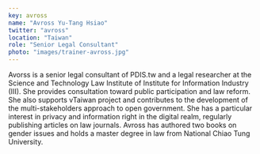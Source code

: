 ```yaml
---
key: avross
name: "Avross Yu-Tang Hsiao"
twitter: "avross"
location: "Taiwan"
role: "Senior Legal Consultant"
photo: "images/trainer-avross.jpg"
---
```


Avorss is a senior legal consultant of PDIS.tw and a legal researcher at the Science and Technology Law Institute of Institute for Information Industry (III). She provides consultation toward public participation and law reform. She also supports vTaiwan project and contributes to the development of the multi-stakeholders approach to open government. She has a particular interest in privacy and information right in the digital realm, regularly publishing articles on law journals. Avross has authored two books on gender issues and holds a master degree in law from National Chiao Tung University. 